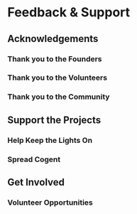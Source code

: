 # <Chapter Number Here> Feedback & Support

## Acknowledgements

### Thank you to the Founders

### Thank you to the Volunteers

### Thank you to the Community

## Support the Projects

### Help Keep the Lights On

### Spread Cogent

## Get Involved

### Volunteer Opportunities

